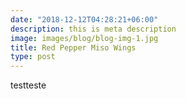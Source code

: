 ```yaml
---
date: "2018-12-12T04:28:21+06:00"
description: this is meta description
image: images/blog/blog-img-1.jpg
title: Red Pepper Miso Wings
type: post
---
```



testteste